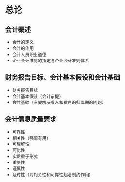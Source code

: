 # 总论

## 会计概述

- 会计的定义
- 会计的作用
- 会计人员职业道德
- 企业会计准则的指定与企业会计准则体系

## 财务报告目标、会计基本假设和会计基础

- 财务报告目标
- 会计基本假设（会计前提）
- 会计基础（主要解决收入和费用的归属期的问题）

## 会计信息质量要求

- 可靠性
- 相关性（强调有用）
- 可理解性
- 可比性
- 实质重于形式
- 重要性
- 谨慎性
- 及时性（对相关性和可靠性起着制约作用）
